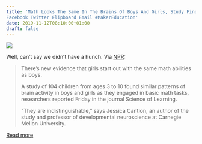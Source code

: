 ```yaml
---
title: 'Math Looks The Same In The Brains Of Boys And Girls, Study Finds
Facebook Twitter Flipboard Email #MakerEducation'
date: 2019-11-12T08:10:00+01:00
draft: false
---
```


![](https://cdn-blog.adafruit.com/uploads/2019/11/math_brain-1_custom-f4c09f99525e6abd1ec92751677188e22c9cc6e0-s800-c85.jpg)

Well, can’t say we didn’t have a hunch. Via [NPR](https://www.npr.org/sections/health-shots/2019/11/08/777187543/math-looks-the-same-in-the-brains-of-boys-and-girls-study-finds):

> There’s new evidence that girls start out with the same math abilities as boys.
> 
> A study of 104 children from ages 3 to 10 found similar patterns of brain activity in boys and girls as they engaged in basic math tasks, researchers reported Friday in the journal Science of Learning.
> 
> “They are indistinguishable,” says Jessica Cantlon, an author of the study and professor of developmental neuroscience at Carnegie Mellon University.

[Read more](https://www.npr.org/sections/health-shots/2019/11/08/777187543/math-looks-the-same-in-the-brains-of-boys-and-girls-study-finds)